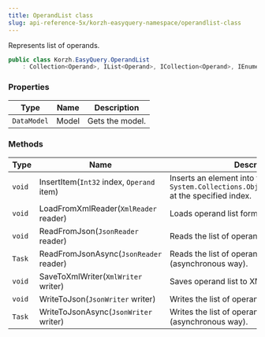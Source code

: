 ```yaml
---
title: OperandList class
slug: api-reference-5x/korzh-easyquery-namespace/operandlist-class
---
```



Represents list of operands.
```csharp
public class Korzh.EasyQuery.OperandList
    : Collection<Operand>, IList<Operand>, ICollection<Operand>, IEnumerable<Operand>, IEnumerable, IList, ICollection, IReadOnlyList<Operand>, IReadOnlyCollection<Operand>

```

### Properties

| Type | Name | Description | 
| --- | --- | --- | 
| `DataModel` | Model | Gets the model. | 


### Methods

| Type | Name | Description | 
| --- | --- | --- | 
| `void` | InsertItem(`Int32` index, `Operand` item) | Inserts an element into the `System.Collections.ObjectModel.Collection'1` at the specified index. | 
| `void` | LoadFromXmlReader(`XmlReader` reader) | Loads operand list form XML. | 
| `void` | ReadFromJson(`JsonReader` reader) | Reads the list of operands from JSON. | 
| `Task` | ReadFromJsonAsync(`JsonReader` reader) | Reads the list of operands from JSON (asynchronous way). | 
| `void` | SaveToXmlWriter(`XmlWriter` writer) | Saves operand list to XML. | 
| `void` | WriteToJson(`JsonWriter` writer) | Writes the list of operands to JSON. | 
| `Task` | WriteToJsonAsync(`JsonWriter` writer) | Writes the list of operands to JSON (asynchronous way). |